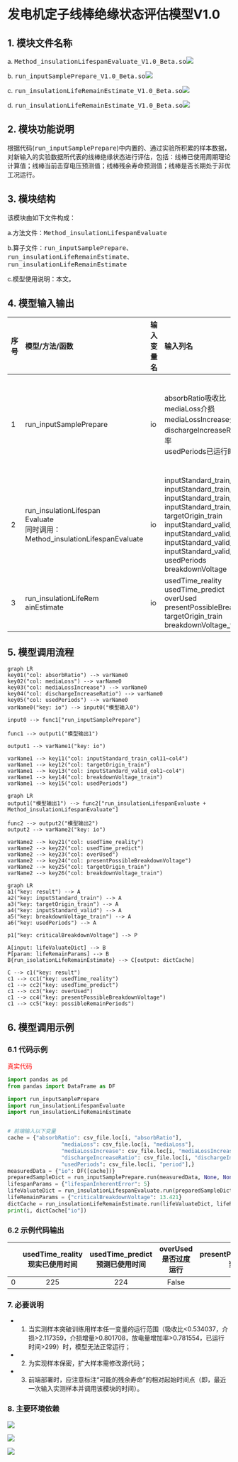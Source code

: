 # 发电机定子线棒绝缘状态评估模型V1.0

## 1. 模块文件名称

a. <kbd>Method_insulationLifespanEvaluate_V1.0_Beta.so</kbd>![ ](http://img.shields.io/badge/MD5-3a9b3625a93e94807066b09948b22ff6-red.svg)

b. <kbd>run_inputSamplePrepare_V1.0_Beta.so</kbd>![ ](https://img.shields.io/badge/MD5-097ae933290044321a72a5a5560e8554-red.svg)

c. <kbd>run_insulationLifeRemainEstimate_V1.0_Beta.so</kbd>![ ](https://img.shields.io/badge/MD5-1533b57c1995bd9602457c0b0b15e58b-red.svg)

d. <kbd>run_insulationLifeRemainEstimate_V1.0_Beta.so</kbd>![ ](https://img.shields.io/badge/MD5-8ed22a2212ec50228674a3d391c74681-red.svg)

## 2. 模块功能说明

根据代码(<kbd>run_inputSamplePrepare</kbd>)中内置的、通过实验所积累的样本数据，对新输入的实验数据所代表的线棒绝缘状态进行评估，包括：线棒已使用周期理论计算值；线棒当前击穿电压预测值；线棒残余寿命预测值；线棒是否长期处于非优工况运行。

## 3. 模块结构

该模块由如下文件构成：

a.方法文件：<kbd>Method_insulationLifespanEvaluate</kbd>

b.算子文件：<kbd>run_inputSamplePrepare</kbd>、<kbd>run_insulationLifeRemainEstimate</kbd>、<kbd>run_insulationLifeRemainEstimate</kbd>

c.模型使用说明：本文。

## 4. 模型输入输出

| 序号 | 模型/方法/函数                                               | 输入变量名 | 输入列名                                                     | 输入列基本类型                                               | 输出变量名 | 输出列名                                                     | 输出列基本类型                                               | 参数                                                         | 备注 |
| :--- | :----------------------------------------------------------- | :--------- | :----------------------------------------------------------- | :----------------------------------------------------------- | :--------- | :----------------------------------------------------------- | :----------------------------------------------------------- | :----------------------------------------------------------- | :--- |
| 1    | run_inputSamplePrepare                                       | io         | absorbRatio吸收比<br>mediaLoss介损<br>mediaLossIncrease介损增量<br>dischargeIncreaseRatio放电量增加率<br>usedPeriods已运行时间 | float<br>float<br>float<br>float<br>float<br>                | io         | inputStandard_train_col1<br/>inputStandard_train_col2<br/>inputStandard_train_col3<br/>inputStandard_train_col4<br/>targetOrigin_train<br/>inputStandard_valid_col1<br/>inputStandard_valid_col2<br/>inputStandard_valid_col3<br/>inputStandard_valid_col4<br/>usedPeriods<br/>breakdownVoltage | float<br/>float<br/>float<br/>float<br/>float<br/>float<br/>float<br/>float<br/>float<br/>float<br/>float | 无                                                           | 无   |
| 2    | run_insulationLifespan<br>Evaluate<br>同时调用：Method_insulationLifespanEvaluate | io         | inputStandard_train_col1<br>inputStandard_train_col2<br>inputStandard_train_col3<br>inputStandard_train_col4<br>targetOrigin_train<br>inputStandard_valid_col1<br>inputStandard_valid_col2<br>inputStandard_valid_col3<br>inputStandard_valid_col4<br>usedPeriods<br>breakdownVoltage | float<br>float<br>float<br>float<br>float<br>float<br>float<br>float<br>float<br>float<br>float | io         | usedTime_reality<br>usedTime_predict<br>overUsed<br>presentPossibleBreakdownVoltage<br>targetOrigin_train<br>breakdownVoltage_train | float<br>float<br>string<br>float<br>float<br>float<br>      | lifespanInherentError=5 float 已使用周期的实际与预测值的固有误差 | 无   |
| 3    | run_insulationLifeRem<br>ainEstimate                         | io         | usedTime_reality<br>usedTime_predict<br>overUsed<br>presentPossibleBreakdownVoltage<br>targetOrigin_train<br>breakdownVoltage_train<br> | float<br>float<br>string<br>float<br>float<br>float<br>      | io         | usedTime_reality<br>usedTime_predict<br>overUsed<br>presentPossibleBreakdownVoltage<br>possibleRemainPeriods<br> | float<br>float<br>string<br>float<br>float<br>               | criticalBreakdownVoltage=13.421 float 击穿电压临界值         | 无   |

## 5. 模型调用流程

```mermaid
graph LR
key01("col: absorbRatio") --> varName0
key02("col: mediaLoss") --> varName0
key03("col: mediaLossIncrease") --> varName0
key04("col: dischargeIncreaseRatio") --> varName0
key05("col: usedPeriods") --> varName0
varName0("key: io") --> input0("模型输入0")

input0 --> func1["run_inputSamplePrepare"]

func1 --> output1("模型输出1")

output1 --> varName1("key: io")

varName1 --> key11("col: inputStandard_train_col11~col4")
varName1 --> key12("col: targetOrigin_train")
varName1 --> key13("col: inputStandard_valid_col1~col4")
varName1 --> key14("col: breakdownVoltage_train")
varName1 --> key15("col: usedPeriods")
```

```mermaid
graph LR
output1("模型输出1") --> func2["run_insulationLifespanEvaluate + Method_insulationLifespanEvaluate"]

func2 --> output2("模型输出2")
output2 --> varName2("key: io")

varName2 --> key21("col: usedTime_reality")
varName2 --> key22("col: usedTime_predict")
varName2 --> key23("col: overUsed")
varName2 --> key24("col: presentPossibleBreakdownVoltage")
varName2 --> key25("col: targetOrigin_train")
varName2 --> key26("col: breakdownVoltage_train")
```

```mermaid
graph LR
a1("key: result") --> A
a2("key: inputStandard_train") --> A
a3("key: targetOrigin_train") --> A
a4("key: inputStandard_valid") --> A
a5("key: breakdownVoltage_train") --> A
a6("key: usedPeriods") --> A

p1["key: criticalBreakdownVoltage"] --> P

A[input: lifeValuateDict] --> B
P[param: lifeRemainParams] --> B
B{run_isolationLifeRemainEstimate} --> C[output: dictCache]

C --> c1("key: result")
c1 --> cc1("key: usedTime_reality")
c1 --> cc2("key: usedTime_predict")
c1 --> cc3("key: overUsed")
c1 --> cc4("key: presentPossibleBreakdownVoltage")
c1 --> cc5("key: possibleRemainPeriods")

```

## 6. 模型调用示例

### 6.1 代码示例

<kbd style="color: red">真实代码</kbd>

```python
import pandas as pd
from pandas import DataFrame as DF

import run_inputSamplePrepare
import run_insulationLifespanEvaluate
import run_insulationLifeRemainEstimate


# 前端输入以下变量
cache = {"absorbRatio": csv_file.loc[i, "absorbRatio"],
                 "mediaLoss": csv_file.loc[i, "mediaLoss"],
                 "mediaLossIncrease": csv_file.loc[i, "mediaLossIncrease"],
                 "dischargeIncreaseRatio": csv_file.loc[i, "dischargeIncreaseRatio"],
                 "usedPeriods": csv_file.loc[i, "period"],}
measuredData = {"io": DF([cache])}
preparedSampleDict = run_inputSamplePrepare.run(measuredData, None, None)
lifespanParams = {"lifespanInherentError": 5}
lifeValuateDict = run_insulationLifespanEvaluate.run(preparedSampleDict, lifespanParams, None)
lifeRemainParams = {"criticalBreakdownVoltage": 13.421}
dictCache = run_insulationLifeRemainEstimate.run(lifeValuateDict, lifeRemainParams, None)
print(i, dictCache["io"])
```

### 6.2 示例代码输出

|      | usedTime_reality<br>现实已使用时间 | usedTime_predict<br>预测已使用时间 | overUsed<br>是否过度运行 | presentPossibleBreakdownVoltage<br>当前击穿电压预测值 | possibleRemainPeriods<br>可能的残余寿命 |
| :--- | :--------------------------------: | :--------------------------------: | :----------------------: | :---------------------------------------------------: | :-------------------------------------: |
| 0    |                225                 |                224                 |          False           |                       17.503078                       |                   76                    |

### 7. 必要说明
* 1. 当实测样本突破训练用样本任一变量的运行范围（吸收比<0.534037，介损>2.117359，介损增量>0.801708，放电量增加率>0.781554，已运行时间>299）时，模型无法正常运行；
* 2. 为实现样本保密，扩大样本需修改源代码；
* 3. 前端部署时，应注意标注“可能的残余寿命”的相对起始时间点（即，最近一次输入实测样本并调用该模块的时间）。

### 8. 主要环境依赖

 ![](https://img.shields.io/badge/python-3.7.1-blue.svg)

 ![](https://img.shields.io/badge/numpy-1.18.1-blue.svg)

 ![](https://img.shields.io/badge/pandas-1.0.1-blue.svg)




